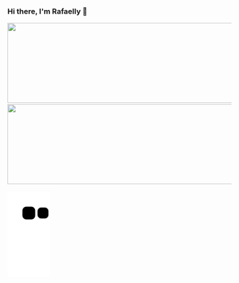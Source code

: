 ### Hi there, I'm Rafaelly 👋

<!--
**rrafadev/rrafadev** is a ✨ _special_ ✨ repository because its `README.md` (this file) appears on your GitHub profile.

Here are some ideas to get you started:

- 🔭 I’m currently working on ...
- 🌱 I’m currently learning ...
- 👯 I’m looking to collaborate on ...
- 🤔 I’m looking for help with ...
- 💬 Ask me about ...
- 📫 How to reach me: ...
- 😄 Pronouns: ...
- ⚡ Fun fact: ...
-->
<div align="center">
  <a href="https://github.com/moonrafa">
  <img height="180em" width="1028em" src="https://github-readme-stats.vercel.app/api?username=rrafadev&show_icons=true&theme=dracula&include_all_commits=true&count_private=true"/>
  <img height="180em" width="1028em" src="https://github-readme-stats.vercel.app/api/top-langs/?username=rrafadev&layout=compact&langs_count=7&theme=dracula"/>
</div>
 
![Snake animation](https://github.com/moonrafa/moonrafa/blob/output/github-contribution-grid-snake.svg)

